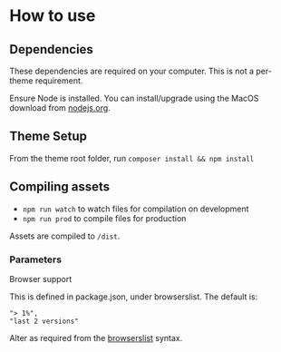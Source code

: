 # How to use

## Dependencies

These dependencies are required on your computer. This is not a per-theme requirement.

Ensure Node is installed. You can install/upgrade using the MacOS download from [nodejs.org](https://nodejs.org/en/).

## Theme Setup

From the theme root folder, run `composer install && npm install`

## Compiling assets

* `npm run watch` to watch files for compilation on development
* `npm run prod` to compile files for production

Assets are compiled to `/dist`.

### Parameters

Browser support

This is defined in package.json, under browserslist. The default is:

    "> 1%",
    "last 2 versions"

Alter as required from the [browserslist](https://github.com/ai/browserslist) syntax.
